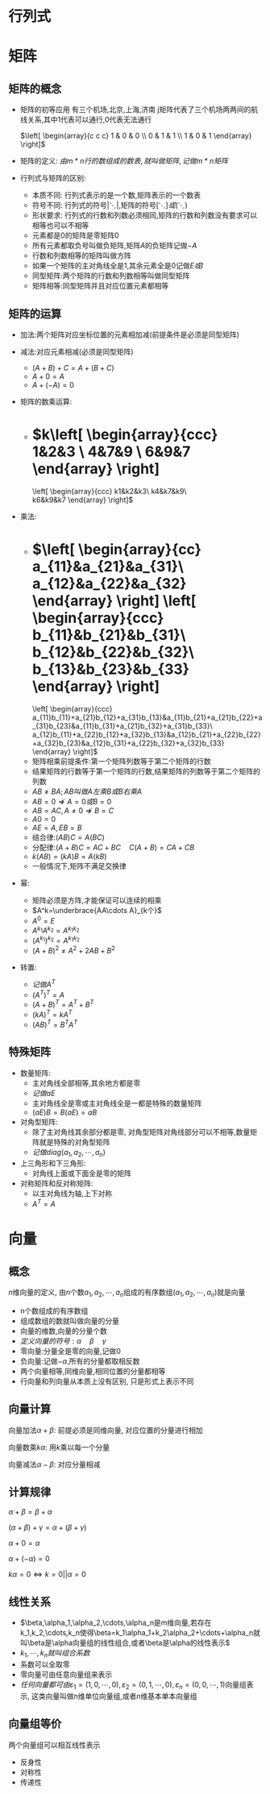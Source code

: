 # 行列式

# 矩阵

##	矩阵的概念

- 矩阵的初等应用
  有三个机场,北京,上海,济南
  j矩阵代表了三个机场两两间的航线关系,其中1代表可以通行,0代表无法通行

  $\left[
       \begin{array}{c c c}
         1 & 0 & 0 \\
         0 & 1 & 1 \\
         1 & 0 & 1
        \end{array}
  \right]$ 

- 矩阵的定义: $由m*n行的数组成的数表,就叫做矩阵,记做m*n矩阵$ 

- 行列式与矩阵的区别:

  - 本质不同: 行列式表示的是一个数,矩阵表示的一个数表
  - 符号不同: 行列式的符号$\left|\ddots\right|$,矩阵的符号$\left[ \ddots \right]或\left( \ddots \right)$  
  - 形状要求: 行列式的行数和列数必须相同,矩阵的行数和列数没有要求可以相等也可以不相等
  - 元素都是0的矩阵是零矩阵$\mathcal 0$ 
  - 所有元素都取负号叫做负矩阵,矩阵$A$的负矩阵记做$-A$ 
  - 行数和列数相等的矩阵叫做方阵
  - 如果一个矩阵的主对角线全是1,其余元素全是0记做$E或I$ 
  - 同型矩阵:两个矩阵的行数和列数相等叫做同型矩阵
  - 矩阵相等:同型矩阵并且对应位置元素都相等

## 矩阵的运算

- 加法:两个矩阵对应坐标位置的元素相加减(前提条件是必须是同型矩阵)
- 减法:对应元素相减(必须是同型矩阵)
  - $(A+B)+C=A+(B+C)$ 
  - $A+\mathcal{0}=A$ 
  - $A+(-A) = \mathcal 0$ 
- 矩阵的数乘运算:
  - $k\left[
    	\begin{array}{ccc}
    		1&2&3 \\
    		4&7&9 \\
    		6&9&7
    	\end{array}
    \right]
    =
    \left[
    	\begin{array}{ccc}
    		k1&k2&k3\\
    		k4&k7&k9\\	
    		k6&k9&k7
    	\end{array}
    \right]$ 
- 乘法:

  - $\left[
    	\begin{array}{cc}
    		a_{11}&a_{21}&a_{31}\\
    		a_{12}&a_{22}&a_{32}
    	\end{array}
    \right]
    \left[
    	\begin{array}{ccc}
    		b_{11}&b_{21}&b_{31}\\
    		b_{12}&b_{22}&b_{32}\\
    		b_{13}&b_{23}&b_{33}
    	\end{array}
    \right]
    =
    \left[
    	\begin{array}{ccc}
  	a_{11}b_{11}+a_{21}b_{12}+a_{31}b_{13}&a_{11}b_{21}+a_{21}b_{22}+a_{31}b_{23}&a_{11}b_{31}+a_{21}b_{32}+a_{31}b_{33}\\
  	a_{12}b_{11}+a_{22}b_{12}+a_{32}b_{13}&a_{12}b_{21}+a_{22}b_{22}+a_{32}b_{23}&a_{12}b_{31}+a_{22}b_{32}+a_{32}b_{33}
    	\end{array}
    \right]$ 
  - 矩阵相乘前提条件:第一个矩阵列数等于第二个矩阵的行数
  - 结果矩阵的行数等于第一个矩阵的行数,结果矩阵的列数等于第二个矩阵的列数
  - $AB\neq BA;AB叫做A左乘B或B右乘A$ 
  - $AB=\mathcal{0}\not\Rightarrow A=\mathcal0或B=\mathcal0$ 
  - $AB=AC,A\neq 0\not\Rightarrow B=C$ 
  - $A\mathcal0=\mathcal0$ 
  - $AE=A, EB=B$ 
  - 结合律:$(AB)C=A(BC)$
  - 分配律:$(A+B)C=AC+BC\quad C(A+B) = CA+CB$ 
  - $k(AB)=(kA)B = A(kB)$ 
  - 一般情况下,矩阵不满足交换律
- 幂:
  - 矩阵必须是方阵,才能保证可以连续的相乘
  - $A^k=\underbrace{AA\cdots A}_{k个}$ 
  - $A^0=E$ 
  - $A^{k_1}A^{k_2}=A^{k_1k_2}$ 
  - $(A^{k_1})^{k_2}=A^{k_1k_2}$ 
  - $(A+B)^2 \neq A^2+2AB+B^2$ 

- 转置:
  - $记做A^T$ 
  - $(A^T)^T=A$ 
  - $(A+B)^T=A^T+B^T$ 
  - $(kA)^T=kA^T$ 
  - $(AB)^T=B^TA^T$ 

## 特殊矩阵

- 数量矩阵:
  - 主对角线全部相等,其余地方都是零
  - $记做aE$
  - 主对角线全是零或主对角线全是一都是特殊的数量矩阵
  - $(aE)B=B(aE)=aB$ 
- 对角型矩阵:
  - 除了主对角线其余部分都是零, 对角型矩阵对角线部分可以不相等,数量矩阵就是特殊的对角型矩阵
  - $记做diag(a_1,a_2,\cdots,a_n)$ 
- 上三角形和下三角形:
  - 对角线上面或下面全是零的矩阵
- 对称矩阵和反对称矩阵:
  - 以主对角线为轴,上下对称
  - $A^T=A$ 

# 向量

## 概念

$n$维向量的定义, 由$n$个数$a_1,a_2,\cdots,a_n$组成的有序数组$(a_1,a_2,\cdots,a_n)$就是向量

- n个数组成的有序数组
- 组成数组的数就叫做向量的分量
- 向量的维数,向量的分量个数
- $定义向量的符号:\alpha\quad\beta\quad\gamma$
- 零向量:分量全是零的向量,记做$\mathcal0$
- 负向量:记做$-\alpha$,所有的分量都取相反数
- 两个向量相等,同维向量,相同位置的分量都相等
- 行向量和列向量从本质上没有区别, 只是形式上表示不同

## 向量计算

向量加法$\alpha + \beta$: 前提必须是同维向量, 对应位置的分量进行相加

向量数乘$k\alpha$: 用$k$乘以每一个分量

向量减法$\alpha-\beta$: 对应分量相减

## 计算规律

$\alpha+\beta=\beta+\alpha$

$(\alpha+\beta)+\gamma=\alpha+(\beta+\gamma)$

$\alpha+0=\alpha$

$\alpha+(-\alpha)=0$

$k\alpha = 0\iff k=0 || \alpha=0$

## 线性关系

- $\beta,\alpha_1,\alpha_2,\cdots,\alpha_n是m维向量,若存在k_1,k_2,\cdots,k_n使得\beta=k_1\alpha_1+k_2\alpha_2+\cdots+\alpha_n就叫\beta是\alpha向量组的线性组合,或者\beta是\alpha的线性表示$ 
- $k_1,\cdots,k_n就叫组合系数$
- 系数可以全取零
- 零向量可由任意向量组来表示
- $任何向量都可由\varepsilon_1=(1,0,\cdots,0),\varepsilon_2=(0,1,\cdots,0),\varepsilon_n=(0,0,\cdots,1)$向量组表示, 这类向量叫做n维单位向量组,或者$n$维基本单本向量组

## 向量组等价

两个向量组可以相互线性表示

- 反身性
- 对称性
- 传递性
